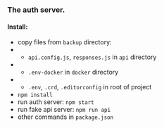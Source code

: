 ### The auth server.

#### Install:
- copy files from ```backup``` directory:
- - ```api.config.js```, ```responses.js``` in ```api``` directory
- - ```.env-docker``` in ```docker``` directory
- - ```.env```, ```.crd```, ```.editorconfig``` in root of project
- ```npm install```
- run auth server: ```npm start```
- run fake api server: ```npm run api```
- other commands in ```package.json```
